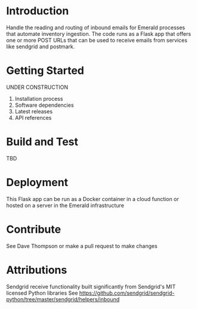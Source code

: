 # Introduction 
Handle the reading and routing of inbound emails for Emerald processes that automate inventory ingestion.
The code runs as a Flask app that offers one or more POST URLs that can be used to receive emails from services like sendgrid and postmark.
# Getting Started
UNDER CONSTRUCTION
1.	Installation process
2.	Software dependencies
3.	Latest releases
4.	API references

# Build and Test
TBD

# Deployment
This Flask app can be run as a Docker container in a cloud function or hosted on a server in the Emerald infrastructure

# Contribute
See Dave Thompson or make a pull request to make changes

# Attributions
Sendgrid receive functionality built significantly from Sendgrid's MIT licensed Python libraries
See https://github.com/sendgrid/sendgrid-python/tree/master/sendgrid/helpers/inbound